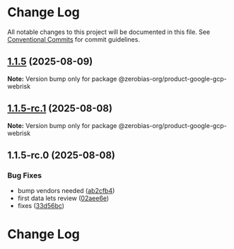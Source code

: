 # Change Log

All notable changes to this project will be documented in this file.
See [Conventional Commits](https://conventionalcommits.org) for commit guidelines.

## [1.1.5](https://github.com/zerobias-org/product/compare/@zerobias-org/product-google-gcp-webrisk@1.1.5-rc.1...@zerobias-org/product-google-gcp-webrisk@1.1.5) (2025-08-09)

**Note:** Version bump only for package @zerobias-org/product-google-gcp-webrisk





## [1.1.5-rc.1](https://github.com/zerobias-org/product/compare/@zerobias-org/product-google-gcp-webrisk@1.1.5-rc.0...@zerobias-org/product-google-gcp-webrisk@1.1.5-rc.1) (2025-08-08)

**Note:** Version bump only for package @zerobias-org/product-google-gcp-webrisk





## 1.1.5-rc.0 (2025-08-08)


### Bug Fixes

* bump vendors needed ([ab2cfb4](https://github.com/zerobias-org/product/commit/ab2cfb4a9cf2e3008e08b068f98011fec096c932))
* first data lets review ([02aee6e](https://github.com/zerobias-org/product/commit/02aee6e8c4f11675de7c63a00f4c8254a67a4dd7))
* fixes ([33d56bc](https://github.com/zerobias-org/product/commit/33d56bcaedf3fa5e3939a33c0fb57eda53539d05))





# Change Log
